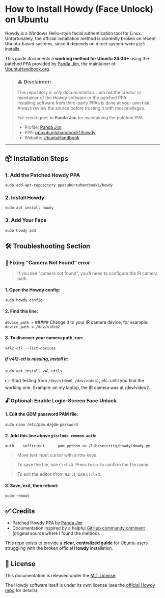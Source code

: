 # How to Install Howdy (Face Unlock) on Ubuntu

Howdy is a Windows Hello–style facial authentication tool for Linux.  
Unfortunately, the official installation method is currently broken on recent Ubuntu-based systems, since it depends on direct system-wide `pip3` installs.  

This guide documents a **working method for Ubuntu 24.04+** using the patched PPA provided by [Panda Jim](https://launchpad.net/~ubuntuhandbook1), the maintainer of [UbuntuHandbook.org](https://ubuntuhandbook.org/).  

> ### ⚠️ Disclaimer:
> 
> This repository is *only documentation*. I am not the creator or maintainer of the Howdy software or the patched PPA.  
> Installing software from third-party PPAs is done at your own risk. Always review the source before trusting it with root privileges.  
>
> Full credit goes to **Panda Jim** for maintaining the patched PPA.  
> - Profile: [Panda Jim](https://launchpad.net/~ubuntuhandbook1)  
> - PPA: [ppa:ubuntuhandbook1/howdy](https://launchpad.net/~ubuntuhandbook1/+archive/ubuntu/howdy)  
> - Website: [UbuntuHandbook](https://ubuntuhandbook.org/)

---

## 📦 Installation Steps

### 1. Add the Patched Howdy PPA
```
sudo add-apt-repository ppa:ubuntuhandbook1/howdy
```


### 2. Install Howdy
```
sudo apt install howdy
```


### 3. Add Your Face
```
sudo howdy add
```



## 🛠️ Troubleshooting Section 

### 🔧 Fixing **"Camera Not Found"** error

> If you see "camera not found", you’ll need to configure the IR camera path.

  #### 1. Open the Howdy config:
  ```
sudo howdy config
```


  #### 2. Find this line:
  ``` device_path = ```
    ##### Change it to your IR camera device, for example:
  ``` device_path = /dev/video2 ```

  
  #### 3. To discover your camera path, run:
  ```
v4l2-ctl --list-devices
```


  ##### If v4l2-ctl is missing, install it:
  ```
sudo apt install v4l-utils
```
  👉 Start testing from `/dev/video0`, `/dev/video1`, etc. until you find the working one.
  Example: on my laptop, the IR camera was at /dev/video2.



### 🔓 Optional: Enable Login-Screen Face Unlock

  #### 1. Edit the GDM password PAM file:
```
sudo nano /etc/pam.d/gdm-password
```


  #### 2. Add this line above `@include common-auth`:
  ``` auth    sufficient      pam_python.so /lib/security/howdy/Howdy.py ```
  > Move text input cursor with arrow keys.

  > To save the file, use ```Ctrl```+```O```. Press ```Enter``` to confirm the file name.

  > To exit the editor (from ```Nano```), use ```Ctrl```+```X```.


  #### 3. Save, exit, then reboot:
  ```
sudo reboot
```



## ✅ Credits

* Patched Howdy PPA by [Panda Jim](https://launchpad.net/~ubuntuhandbook1)
* Documentation inspired by a helpful [GitHub community comment](https://github.com/boltgolt/howdy/issues/1021#issuecomment-2996859175) (original source where I found the method).

This repo exists to provide a **clear, centralized guide** for Ubuntu users struggling with the broken official **Howdy** installation.

## 📜 License

This documentation is released under the [MIT License](https://opensource.org/licenses/MIT).

The Howdy software itself is under its own license (see the [official Howdy repo](https://github.com/boltgolt/howdy) for details).
